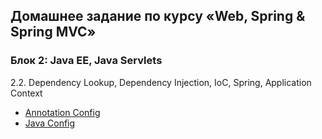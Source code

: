 ## Домашнее задание по курсу «Web, Spring & Spring MVC»

### Блок 2: Java EE, Java Servlets

2.2. Dependency Lookup, Dependency Injection, IoC, Spring, Application Context
- [Annotation Config](https://github.com/lAmTheMoon/JavaWebSpring-SpringMVC/tree/hw_04)
- [Java Config](https://github.com/lAmTheMoon/JavaWebSpring-SpringMVC/tree/hw_04_2)
